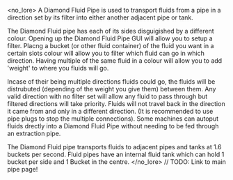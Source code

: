 <no_lore>
A Diamond Fluid Pipe is used to transport fluids from a pipe in a direction set by its filter into either another adjacent pipe or tank.

The Diamond Fluid pipe has each of its sides disguigished by a different colour.
Opening up the Diamond Fluid Pipe GUI will allow you to setup a filter.
Placng a bucket (or other fluid container) of the fluid you want in a certain slots colour will allow you to filter which fluid can go in which direction.
Having multiple of the same fluid in a colour will allow you to add 'weight' to where you fluids will go.

Incase of their being multiple directions fluids could go, the fluids will be distrubuted (depending of the weight you give them) between them.
Any valid direction with no filter set will allow any fluid to pass through but filtered directions will take priority.
Fluids will not travel back in the direction it came from and only in a different direction. (It is recommended to use pipe plugs to stop the multiple connections).
Some machines can autoput fluids drectly into a Diamond Fluid Pipe without needing to be fed through an extraction pipe.

The Diamond Fluid pipe transports fluids to adjacent pipes and tanks at 1.6 buckets per second.
Fluid pipes have an internal fluid tank which can hold 1 bucket per side and 1 Bucket in the centre.
</no_lore>
// TODO: Link to main pipe page!
